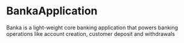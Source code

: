 # BankaApplication
Banka is a light-weight core banking application that powers banking operations like account creation, customer deposit and withdrawals
